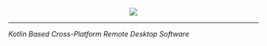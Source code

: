 <p align="center">
  <img src="https://dl.dropboxusercontent.com/u/91292881/ShareX/2016/10/U222ntitled-1.png"/>
</p>

* * *
_Kotlin Based Cross-Platform Remote Desktop Software_
